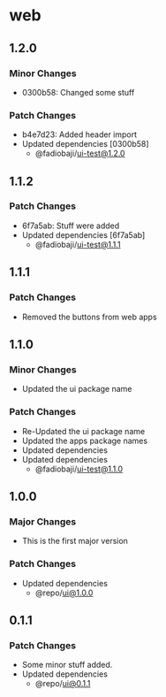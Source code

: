 # web

## 1.2.0

### Minor Changes

- 0300b58: Changed some stuff

### Patch Changes

- b4e7d23: Added header import
- Updated dependencies [0300b58]
  - @fadiobaji/ui-test@1.2.0

## 1.1.2

### Patch Changes

- 6f7a5ab: Stuff were added
- Updated dependencies [6f7a5ab]
  - @fadiobaji/ui-test@1.1.1

## 1.1.1

### Patch Changes

- Removed the buttons from web apps

## 1.1.0

### Minor Changes

- Updated the ui package name

### Patch Changes

- Re-Updated the ui package name
- Updated the apps package names
- Updated dependencies
- Updated dependencies
  - @fadiobaji/ui-test@1.1.0

## 1.0.0

### Major Changes

- This is the first major version

### Patch Changes

- Updated dependencies
  - @repo/ui@1.0.0

## 0.1.1

### Patch Changes

- Some minor stuff added.
- Updated dependencies
  - @repo/ui@0.1.1
